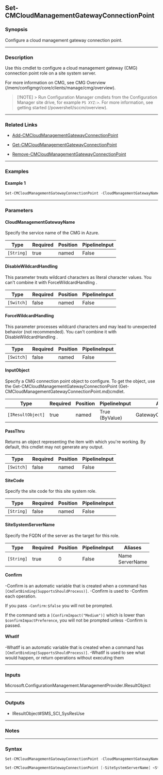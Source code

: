 Set-CMCloudManagementGatewayConnectionPoint
-------------------------------------------




### Synopsis
Configure a cloud management gateway connection point.



---


### Description

Use this cmdlet to configure a cloud management gateway (CMG) connection point role on a site system server.



For more information on CMG, see CMG Overview (/mem/configmgr/core/clients/manage/cmg/overview).



> [!NOTE] > Run Configuration Manager cmdlets from the Configuration Manager site drive, for example `PS XYZ:>`. For more information, see getting started (/powershell/sccm/overview).



---


### Related Links
* [Add-CMCloudManagementGatewayConnectionPoint](Add-CMCloudManagementGatewayConnectionPoint)



* [Get-CMCloudManagementGatewayConnectionPoint](Get-CMCloudManagementGatewayConnectionPoint)



* [Remove-CMCloudManagementGatewayConnectionPoint](Remove-CMCloudManagementGatewayConnectionPoint)





---


### Examples
#### Example 1
```PowerShell
Set-CMCloudManagementGatewayConnectionPoint -CloudManagementGatewayName "GraniteFalls-new.cloudapp.net" -SiteSystemServerName "cmgcp.contoso.com"
```



---


### Parameters
#### **CloudManagementGatewayName**

Specify the service name of the CMG in Azure.






|Type      |Required|Position|PipelineInput|
|----------|--------|--------|-------------|
|`[String]`|true    |named   |False        |



#### **DisableWildcardHandling**

This parameter treats wildcard characters as literal character values. You can't combine it with ForceWildcardHandling .






|Type      |Required|Position|PipelineInput|
|----------|--------|--------|-------------|
|`[Switch]`|false   |named   |False        |



#### **ForceWildcardHandling**

This parameter processes wildcard characters and may lead to unexpected behavior (not recommended). You can't combine it with DisableWildcardHandling .






|Type      |Required|Position|PipelineInput|
|----------|--------|--------|-------------|
|`[Switch]`|false   |named   |False        |



#### **InputObject**

Specify a CMG connection point object to configure. To get the object, use the Get-CMCloudManagementGatewayConnectionPoint (Get-CMCloudManagementGatewayConnectionPoint.md)cmdlet.






|Type             |Required|Position|PipelineInput |Aliases               |
|-----------------|--------|--------|--------------|----------------------|
|`[IResultObject]`|true    |named   |True (ByValue)|GatewayConnectionPoint|



#### **PassThru**

Returns an object representing the item with which you're working. By default, this cmdlet may not generate any output.






|Type      |Required|Position|PipelineInput|
|----------|--------|--------|-------------|
|`[Switch]`|false   |named   |False        |



#### **SiteCode**

Specify the site code for this site system role.






|Type      |Required|Position|PipelineInput|
|----------|--------|--------|-------------|
|`[String]`|false   |named   |False        |



#### **SiteSystemServerName**

Specify the FQDN of the server as the target for this role.






|Type      |Required|Position|PipelineInput|Aliases            |
|----------|--------|--------|-------------|-------------------|
|`[String]`|true    |0       |False        |Name<br/>ServerName|



#### **Confirm**
-Confirm is an automatic variable that is created when a command has ```[CmdletBinding(SupportsShouldProcess)]```.
-Confirm is used to -Confirm each operation.

If you pass ```-Confirm:$false``` you will not be prompted.


If the command sets a ```[ConfirmImpact("Medium")]``` which is lower than ```$confirmImpactPreference```, you will not be prompted unless -Confirm is passed.

#### **WhatIf**
-WhatIf is an automatic variable that is created when a command has ```[CmdletBinding(SupportsShouldProcess)]```.
-WhatIf is used to see what would happen, or return operations without executing them


---


### Inputs
Microsoft.ConfigurationManagement.ManagementProvider.IResultObject





---


### Outputs
* IResultObject#SMS_SCI_SysResUse






---


### Notes




---


### Syntax
```PowerShell
Set-CMCloudManagementGatewayConnectionPoint -CloudManagementGatewayName <String> [-DisableWildcardHandling] [-ForceWildcardHandling] -InputObject <IResultObject> [-PassThru] [-Confirm] [-WhatIf] [<CommonParameters>]
```
```PowerShell
Set-CMCloudManagementGatewayConnectionPoint [-SiteSystemServerName] <String> -CloudManagementGatewayName <String> [-DisableWildcardHandling] [-ForceWildcardHandling] [-PassThru] [-SiteCode <String>] [-Confirm] [-WhatIf] [<CommonParameters>]
```
